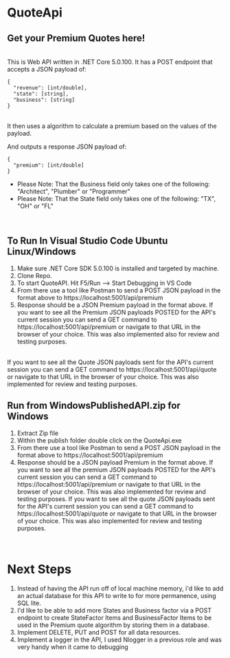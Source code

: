 # QuoteApi
## Get your Premium Quotes here!
<br /> This is Web API written in .NET Core 5.0.100. It has a POST endpoint that accepts a JSON payload of:
```
{
  "revenue": [int/double],
  "state": [string],
  "business": [string]
}
```
<br /> It then uses a algorithm to calculate a premium based on the values of the payload.

And outputs a response JSON payload of:
```
{
  "premium": [int/double]
}
```
- Please Note: That the Business field only takes one of the following: "Architect", "Plumber" or "Programmer"
- Please Note: That the State field only takes one of the following: "TX", "OH" or "FL" 
<br />

## To Run In Visual Studio Code Ubuntu Linux/Windows 
1. Make sure .NET Core SDK 5.0.100 is installed and targeted by machine. 
2. Clone Repo.
3. To start QuoteAPI. Hit F5/Run --> Start Debugging in VS Code
4. From there use a tool like Postman to send a POST JSON payload in the format above to https://localhost:5001/api/premium
5. Response should be a JSON Premium payload in the format above.
If you want to see all the Premium JSON payloads POSTED for the API's current session you can send a GET command to 
https://localhost:5001/api/premium or navigate to that URL in the browser of your choice. This was also implemented also for review and testing purposes.
<br />
If you want to see all the Quote JSON payloads sent for the API's current session you can send a GET command to 
https://localhost:5001/api/quote or navigate to that URL in the browser of your choice. This was also implemented for review and testing purposes.
<br /> 

## Run from WindowsPublishedAPI.zip for Windows
1. Extract Zip file
2. Within the publish folder double click on the QuoteApi.exe
3. From there use a tool like Postman to send a POST JSON payload in the format above to https://localhost:5001/api/premium
4. Response should be a JSON payload Premium in the format above.
If you want to see all the premium JSON payloads POSTED for the API's current session you can send a GET command to 
https://localhost:5001/api/premium or navigate to that URL in the browser of your choice. This was also implemented for review and testing purposes.
If you want to see all the quote JSON payloads sent for the API's current session you can send a GET command to 
https://localhost:5001/api/quote or navigate to that URL in the browser of your choice. This was also implemented for review and testing purposes.
<br /> 

# Next Steps
1. Instead of having the API run off of local machine memory, 
i'd like to add an actual database for this API to write to for more permanence, 
using SQL lite.
2. I'd like to be able to add more States and Business factor via a POST endpoint to create StateFactor Items and BusinessFactor Items to be used in the Premium quote algorithm by storing them in a database.
3. Implement DELETE, PUT and POST for all data resources.
4. Implement a logger in the API, I used Nlogger in a previous role and was very handy when it came to debugging
